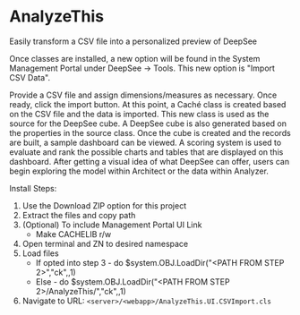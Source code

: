 # AnalyzeThis
Easily transform a CSV file into a personalized preview of DeepSee

Once classes are installed, a new option will be found in the System Management Portal under DeepSee -> Tools. This new option is "Import CSV Data".

Provide a CSV file and assign dimensions/measures as necessary. Once ready, click the import button. At this point, a Caché class is created based on the CSV file and the data is imported. This new class is used as the source for the DeepSee cube. A DeepSee cube is also generated based on the properties in the source class. Once the cube is created and the records are built, a sample dashboard can be viewed. A scoring system is used to evaluate and rank the possible charts and tables that are displayed on this dashboard. After getting a visual idea of what DeepSee can offer, users can begin exploring the model within Architect or the data within Analyzer.

Install Steps:
1. Use the Download ZIP option for this project
2. Extract the files and copy path
3. (Optional) To include Management Portal UI Link 
    * Make CACHELIB r/w
4. Open terminal and ZN to desired namespace
5. Load files
    * If opted into step 3 - do $system.OBJ.LoadDir("<PATH FROM STEP 2>","ck",,1)
    * Else - do $system.OBJ.LoadDir("<PATH FROM STEP 2>/AnalyzeThis/","ck",,1)
6. Navigate to URL: `<server>/<webapp>/AnalyzeThis.UI.CSVImport.cls`
